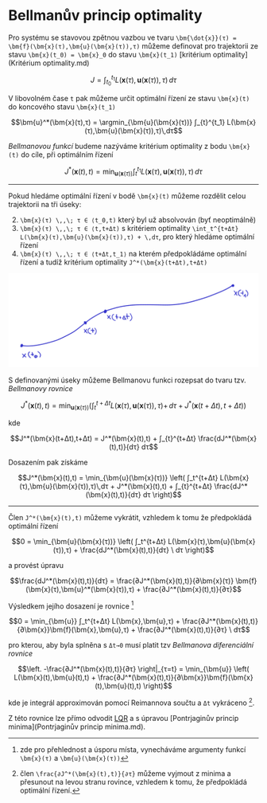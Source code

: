 Bellmanův princip optimality
============================

Pro systému se stavovou zpětnou vazbou ve tvaru ``\bm{\dot{x}}(τ) = \bm{f}(\bm{x}(τ),\bm{u}(\bm{x}(τ)),τ)`` můžeme definovat pro trajektorii ze stavu ``\bm{x}(t_0) = \bm{x}_0`` do stavu ``\bm{x}(t_1)`` [kritérium optimality](Kritérium optimality.md)
```math
J = ∫_{t_0}^{t_1} L(\bm{x}(τ),\bm{u}(\bm{x}(τ)),τ)\,dτ
```
V libovolném čase ``t`` pak můžeme určit optimální řízení ze stavu ``\bm{x}(t)`` do koncového stavu ``\bm{x}(t_1)``
```math
\bm{u}^*(\bm{x}(τ),τ) = \argmin_{\bm{u}(\bm{x}(τ))} ∫_{t}^{t_1} L(\bm{x}(τ),\bm{u}(\bm{x}(τ)),τ)\,dτ
```
*Bellmanovou funkcí* budeme nazýváme kritérium optimality z bodu ``\bm{x}(t)`` do cíle, při optimálním řízení
```math
J^*(\bm{x}(t),t) = \min_{\bm{u}(\bm{x}(τ))} ∫_{t}^{t_1} L(\bm{x}(τ),\bm{u}(\bm{x}(τ)),τ)\,dτ
```

---

Pokud hledáme optimální řízení v bodě ``\bm{x}(t)`` můžeme rozdělit celou trajektorii na tři úseky:

2. ``\bm{x}(τ) \,,\; τ ∈ ⟨t_0,t)`` který byl už absolvován (byť neoptimálně)
2. ``\bm{x}(τ) \,,\; τ ∈ ⟨t,t+Δt)`` s kritériem optimality ``\int_t^{t+Δt} L(\bm{x}(τ),\bm{u}(\bm{x}(τ)),τ) + \,dτ``, pro který hledáme optimální řízení
3. ``\bm{x}(τ) \,,\; τ ∈ ⟨t+Δt,t_1⟩`` na kterém předpokládáme optimální řízení a tudíž kritérium optimality ``J^*(\bm{x}(t+Δt),t+Δt)``

![trajektorie](../figures/Trajektorie.png)

S definovanými úseky můžeme Bellmanovu funkci rozepsat do tvaru tzv. *Bellmanovy rovnice*
```math
J^*(\bm{x}(t),t) = \min_{\bm{u}(\bm{x}(τ))} \left( \int_t^{t+Δt} L(\bm{x}(τ),\bm{u}(\bm{x}(τ)),τ) + \,dτ + J^*(\bm{x}(t+Δt),t+Δt) \right)
```
kde
```math
J^*(\bm{x}(t+Δt),t+Δt)
=
J^*(\bm{x}(t),t)
+
∫_{t}^{t+Δt} \frac{dJ^*(\bm{x}(t),t)}{dτ} dτ
```
Dosazením pak získáme
```math
J^*(\bm{x}(t),t)
=
\min_{\bm{u}(\bm{x}(τ))} \left(
	∫_t^{t+Δt} L(\bm{x}(τ),\bm{u}(\bm{x}(τ)),τ)\,dτ
	+
	J^*(\bm{x}(t),t)
	+
	∫_{t}^{t+Δt} \frac{dJ^*(\bm{x}(t),t)}{dτ} dτ
\right)
```

---
Člen ``J^*(\bm{x}(t),t)`` můžeme vykrátit, vzhledem k tomu že předpokládá optimální řízení
```math
0
=
\min_{\bm{u}(\bm{x}(τ))} \left(
	∫_t^{t+Δt} L(\bm{x}(τ),\bm{u}(\bm{x}(τ)),τ)
	+
    \frac{dJ^*(\bm{x}(t),t)}{dτ} \ dτ
\right)
```
a provést úpravu
```math
\frac{dJ^*(\bm{x}(t),t)}{dτ}
=
\frac{∂J^*(\bm{x}(t),t)}{∂\bm{x}(τ)} \bm{f}(\bm{x}(τ),\bm{u}^*(\bm{x}(τ)),τ)
+
\frac{∂J^*(\bm{x}(t),t)}{∂τ}
```
Výsledkem jejího dosazení je rovnice [^1]
```math
0
=
\min_{\bm{u}}
∫_t^{t+Δt}
L(\bm{x},\bm{u},τ) + \frac{∂J^*(\bm{x}(t),t)}{∂\bm{x}}\bm{f}(\bm{x},\bm{u},τ) + \frac{∂J^*(\bm{x}(t),t)}{∂τ}
\ dτ
```
pro kterou, aby byla splněna s ``Δt→0`` musí platit tzv *Bellmanova diferenciální rovnice*
```math
\left. -\frac{∂J^*(\bm{x}(t),t)}{∂τ} \right|_{τ=t}
=
\min_{\bm{u}} \left(
	L(\bm{x}(t),\bm{u}(t),t) + \frac{∂J^*(\bm{x}(t),t)}{∂\bm{x}}\bm{f}(\bm{x}(t),\bm{u}(t),t)
\right)
```
kde je integrál approximován pomocí Reimannova součtu a ``Δt`` vykráceno [^2].

Z této rovnice lze přímo odvodit [LQR](LQR.md) a s úpravou [Pontrjaginův princip minima](Pontrjaginův princip minima.md).

[^1]: zde pro přehlednost a úsporu místa, vynecháváme argumenty funkcí ``\bm{x}(τ)`` a ``\bm{u}(\bm{x}(τ))``
[^2]: člen ``\frac{∂J^*(\bm{x}(t),t)}{∂τ}`` můžeme vyjmout z minima a přesunout na levou stranu rovince, vzhledem k tomu, že předpokládá optimální řízení.